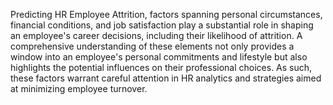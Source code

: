 Predicting HR Employee Attrition, factors spanning personal circumstances, financial conditions, and job satisfaction play a substantial role in shaping an employee's career decisions, including their likelihood of attrition. 
A comprehensive understanding of these elements not only provides a window into an employee's personal commitments and lifestyle but also highlights the potential influences on their professional choices. As such, these factors warrant careful attention in HR analytics and strategies aimed at minimizing employee turnover.
